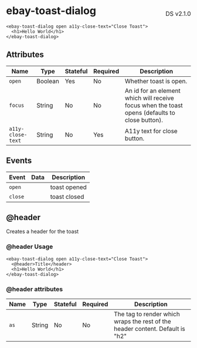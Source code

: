 <h1 style='display: flex; justify-content: space-between; align-items: center;'>
    <span>
        ebay-toast-dialog
    </span>
    <span style='font-weight: normal; font-size: medium; margin-bottom: -15px;'>
        DS v2.1.0
    </span>
</h1>

```marko
<ebay-toast-dialog open a11y-close-text="Close Toast">
  <h1>Hello World</h1>
</ebay-toast-dialog>
```

## Attributes

Name | Type | Stateful | Required | Description
--- | --- | --- | --- | ---
`open` | Boolean | Yes | No | Whether toast is open.
`focus` | String | No | No | An id for an element which will receive focus when the toast opens (defaults to close button).
`a11y-close-text` | String | No | Yes | A11y text for close button.

## Events

Event | Data | Description
--- | --- | ---
`open` |  | toast opened
`close` |  | toast closed

## @header

Creates a header for the toast

### @header Usage

```marko
<ebay-toast-dialog open a11y-close-text="Close Toast">
  <@header>Title</header>
  <h1>Hello World</h1>
</ebay-toast-dialog>

```

### @header attributes

Name | Type | Stateful | Required | Description
--- | --- | --- | --- | ---
`as` | String | No | No | The tag to render which wraps the rest of the header content. Default is "h2"
